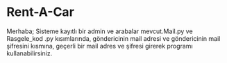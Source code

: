 # Rent-A-Car
Merhaba;
Sisteme kayıtlı bir admin ve arabalar mevcut.Mail.py ve Rasgele_kod .py kısımlarında, göndericinin mail adresi ve göndericinin mail şifresini kısmına, geçerli bir mail adres ve şifresi girerek programı kullanabilirsiniz.
